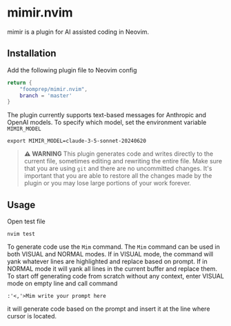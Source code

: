 # mimir.nvim
mimir is a plugin for AI assisted coding in Neovim.

## Installation
Add the following plugin file to Neovim config
```robby.lua
return {
    "foomprep/mimir.nvim",
    branch = 'master'
}
```
The plugin currently supports text-based messages for Anthropic and OpenAI models.  To specify which model, set the environment variable `MIMIR_MODEL`
```
export MIMIR_MODEL=claude-3-5-sonnet-20240620
```

> **⚠️ WARNING**
> This plugin generates code and writes directly to the current file, sometimes editing and rewriting the entire file. Make sure that you are using `git` and there are no uncommitted changes.  It's important that you are able to restore all the changes made by the plugin or you may lose large portions of your work forever. 

## Usage
Open test file
```
nvim test 
```
To generate code use the `Mim` command.  The `Mim` command can be used in both VISUAL and NORMAL modes.  If in VISUAL mode, the command will 
yank whatever lines are highlighted and replace based on prompt.  If in NORMAL mode it will yank all lines in the current buffer and replace them. To start off
generating code from scratch without any context, enter VISUAL mode on empty line and call command
```
:'<,'>Mim write your prompt here
```
it will generate code based on the prompt and insert it at the line where cursor is located.

